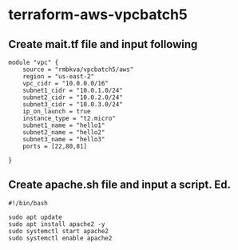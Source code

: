# terraform-aws-vpcbatch5

## Create mait.tf file and input following 

```hcl
module "vpc" {
    source = "rmbkva/vpcbatch5/aws"
    region = "us-east-2"
    vpc_cidr = "10.0.0.0/16"
    subnet1_cidr = "10.0.1.0/24"
    subnet2_cidr = "10.0.2.0/24"
    subnet3_cidr = "10.0.3.0/24"
    ip_on_launch = true 
    instance_type = "t2.micro"
    subnet1_name = "hello1"
    subnet2_name = "hello2"
    subnet3_name = "hello3"
    ports = [22,80,81]

}
```

## Create apache.sh file and input a script. Ed.
```hcl
#!/bin/bash 

sudo apt update
sudo apt install apache2 -y 
sudo systemctl start apache2
sudo systemctl enable apache2
```